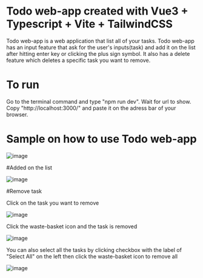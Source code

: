 # Todo web-app created with Vue3 + Typescript + Vite + TailwindCSS

Todo web-app is a web application that list all of your tasks. 
Todo web-app has an input feature that ask for the user's inputs(task) and add it on the list after hitting enter key or clicking the plus sign symbol. 
It also has a delete feature which deletes a specific task you want to remove.

# To run

Go to the terminal command and type "npm run dev".
Wait for url to show.
Copy "http://localhost:3000/" and paste it on the adress bar of your browser.

# Sample on how to use Todo web-app

![image](https://user-images.githubusercontent.com/62890789/178205214-25b4721a-0ea1-4fc6-a4ee-5fc9d6cdb2a8.png)

#Added on the list

![image](https://user-images.githubusercontent.com/62890789/178205418-5ac50181-1bb0-4c85-8078-6332288de47d.png)

#Remove task

Click on the task you want to remove

![image](https://user-images.githubusercontent.com/62890789/178205588-86ced0fc-1615-49d0-b12b-c0b3be34e59c.png)

Click the waste-basket icon and the task is removed

![image](https://user-images.githubusercontent.com/62890789/178205788-1aba17ee-f53b-42a0-9cc3-8b674536215a.png)

You can also select all the tasks by clicking checkbox with the label of "Select All" on the left then click the waste-basket icon to remove all

![image](https://user-images.githubusercontent.com/62890789/178206482-2e513a61-eaa7-4eb1-ba11-50f0e387c340.png)
